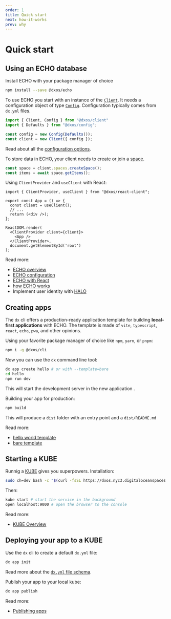 ```yaml
---
order: 1
title: Quick start
next: how-it-works
prev: why
---
```


# Quick start

## Using an ECHO database

Install ECHO with your package manager of choice

```bash
npm install --save @dxos/echo
```

To use ECHO you start with an instance of the [`Client`](/api/@dxos/client/classes/Client). It needs a configuration object of type [`Config`](/api/@dxos/config/classes/Config). Configuration typically comes from `dx.yml` files.

```ts
import { Client, Config } from "@dxos/client"
import { Defaults } from "@dxos/config";

const config = new Config(Defaults());
const client = new Client({ config });
```

Read about all the [configuration options](/docs/echo/configuration).

To store data in ECHO, your client needs to create or join a [space](how-it-works#spaces).

```ts
const space = client.spaces.createSpace();
const items = await space.getItems();
```

Using `ClientProvider` and `useClient` with React:

```tsx
import { ClientProvider, useClient } from "@dxos/react-client";

export const App = () => {
  const client = useClient();
  // ...
  return (<div />);
};

ReactDOM.render(
  <ClientProvider client={client}>
    <App />
  </ClientProvider>,
  document.getElementById('root')
);
```

Read more:

*   [ECHO overview](/docs/echo/overview)
*   [ECHO configuration](/docs/echo/configuration)
*   [ECHO with React](/docs/echo/react)
*   [how ECHO works](/docs/echo/how-echo-works)
*   Implement user identity with [HALO](/docs/halo/overview)

## Creating apps

The `dx` cli offers a production-ready application template for building **local-first applications** with ECHO. The template is made of `vite`, `typescript`, `react`, `echo`, `pwa`, and other opinions.

Using your favorite package manager of choice like `npm`, `yarn`, or `pnpm`:

```bash
npm i -g @dxos/cli 
```

Now you can use the `dx` command line tool:

```bash
dx app create hello # or with --template=bare
cd hello
npm run dev
```

This will start the development server in the new application .

Building your app for production:

```bash
npm build
```

This will produce a `dist` folder with an entry point and a `dist/README.md`

Read more:

*   [hello world template](https://)
*   [bare template](https://)

## Starting a KUBE

Runnig a [KUBE](/docs/kube/overview) gives you superpowers. Installation:

```bash
sudo ch=dev bash -c "$(curl -fsSL https://dxos.nyc3.digitaloceanspaces.com/install.sh)"
```

Then:

```bash
kube start # start the service in the background
open localhost:9000 # open the browser to the console
```

Read more:

*   [KUBE Overview](/docs/kube/overview)

## Deploying your app to a KUBE

Use the `dx` cli to create a default `dx.yml` file:

```bash
dx app init
```

Read more about the [`dx.yml` file schema](/docs/kube/dx-yml-file).

Publish your app to your local kube:

```bash
dx app publish
```

Read more:

*   [Publishing apps](kube/publishing)
